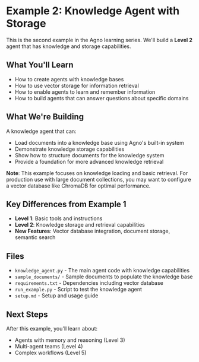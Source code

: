# Example 2: Knowledge Agent with Storage

This is the second example in the Agno learning series. We'll build a **Level 2** agent that has knowledge and storage capabilities.

## What You'll Learn
- How to create agents with knowledge bases
- How to use vector storage for information retrieval
- How to enable agents to learn and remember information
- How to build agents that can answer questions about specific domains

## What We're Building
A knowledge agent that can:
- Load documents into a knowledge base using Agno's built-in system
- Demonstrate knowledge storage capabilities
- Show how to structure documents for the knowledge system
- Provide a foundation for more advanced knowledge retrieval

**Note**: This example focuses on knowledge loading and basic retrieval. For production use with large document collections, you may want to configure a vector database like ChromaDB for optimal performance.

## Key Differences from Example 1
- **Level 1**: Basic tools and instructions
- **Level 2**: Knowledge storage and retrieval capabilities
- **New Features**: Vector database integration, document storage, semantic search

## Files
- `knowledge_agent.py` - The main agent code with knowledge capabilities
- `sample_documents/` - Sample documents to populate the knowledge base
- `requirements.txt` - Dependencies including vector database
- `run_example.py` - Script to test the knowledge agent
- `setup.md` - Setup and usage guide

## Next Steps
After this example, you'll learn about:
- Agents with memory and reasoning (Level 3)
- Multi-agent teams (Level 4)
- Complex workflows (Level 5)
